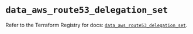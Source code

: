 # `data_aws_route53_delegation_set`

Refer to the Terraform Registry for docs: [`data_aws_route53_delegation_set`](https://registry.terraform.io/providers/hashicorp/aws/6.12.0/docs/data-sources/route53_delegation_set).
